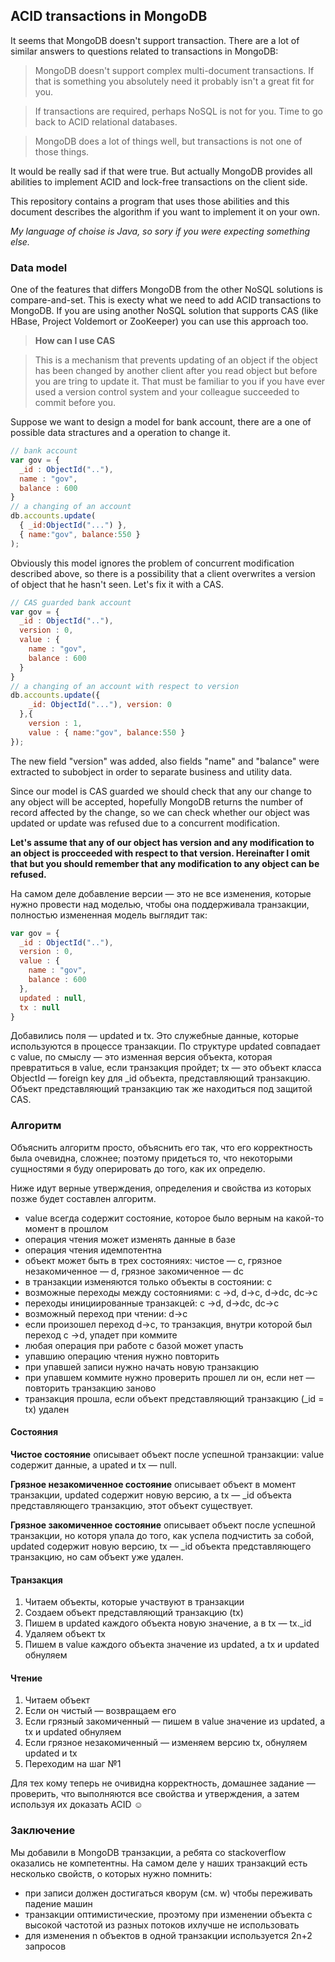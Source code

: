 ## ACID transactions in MongoDB

It seems that MongoDB doesn't support transaction. There are a lot of similar answers to questions
related to transactions in MongoDB:

> MongoDB doesn't support complex multi-document transactions. If that is something you absolutely 
need it probably isn't a great fit for you.

> If transactions are required, perhaps NoSQL is not for you. Time to go back to ACID relational databases.

> MongoDB does a lot of things well, but transactions is not one of those things.

It would be really sad if that were true. But actually MongoDB provides all abilities to implement ACID and 
lock-free transactions on the client side. 

This repository contains a program that uses those abilities and this document describes the algorithm if you
want to implement it on your own. 

*My language of choise is Java, so sory if you were expecting something else.*

### Data model

One of the features that differs MongoDB from the other NoSQL solutions is compare-and-set.
This is execty what we need to add ACID transactions to MongoDB. If you are using another NoSQL solution
that supports CAS (like HBase, Project Voldemort or ZooKeeper) you can use this approach too.

> **How can I use CAS**

> This is a mechanism that prevents updating of an object if the object has been changed by another client after
you read object but before you are tring to update it. That must be familiar to you if you have ever used a 
version control system and your colleague succeeded to commit before you.

Suppose we want to design a model for bank account, there are a one of possible data stractures and a operation to 
change it.

```javascript
// bank account
var gov = {
  _id : ObjectId(".."),
  name : "gov",
  balance : 600
}
// a changing of an account
db.accounts.update( 
  { _id:ObjectId("...") }, 
  { name:"gov", balance:550 }
);
```

Obviously this model ignores the problem of concurrent modification described above, so there is a possibility that
a client overwrites a version of object that he hasn't seen. Let's fix it with a CAS.

```javascript
// CAS guarded bank account
var gov = {
  _id : ObjectId(".."),
  version : 0,
  value : {
    name : "gov",
    balance : 600
  }
}
// a changing of an account with respect to version
db.accounts.update({ 
    _id: ObjectId("..."), version: 0
  },{ 
    version : 1, 
    value : { name:"gov", balance:550 } 
});
```

The new field "version" was added, also fields "name" and "balance" were extracted to subobject in order to separate
business and utility data.

Since our model is CAS guarded we should check that any our change to any object will be accepted, hopefully
MongoDB returns the number of record affected by the change, so we can check whether our object was updated or 
update was refused due to a concurrent modification.

**Let's assume that any of our object has version and any modification to an object is procceeded 
with respect to that version. Hereinafter I omit that but you should remember that any modification
to any object can be refused.**

На самом деле добавление версии — это не все изменения, которые нужно провести над моделью, чтобы 
она поддерживала транзакции, полностью измененная модель выглядит так:

```javascript
var gov = {
  _id : ObjectId(".."),
  version : 0,
  value : {
    name : "gov",
    balance : 600
  },
  updated : null,
  tx : null
}
```

Добавились поля — updated и tx. Это служебные данные, которые используются в процессе транзакции. 
По структуре updated совпадает с value, по смыслу — это изменная версия объекта, которая превратиться 
в value, если транзакция пройдет; tx — это объект класса ObjectId — foreign key для _id объекта, 
представляющий транзакцию. Объект представляющий транзакцию так же находиться под защитой CAS.

### Алгоритм

Объяснить алгоритм просто, объяснить его так, что его корректность была очевидна, сложнее; 
поэтому придеться то, что некоторыми сущностями я буду оперировать до того, как их определю.

Ниже идут верные утверждения, определения и свойства из которых позже будет составлен алгоритм.

- value всегда содержит состояние, которое было верным на какой-то момент в прошлом
- операция чтения может изменять данные в базе
- операция чтения идемпотентна
- объект может быть в трех состояниях: чистое — c, грязное незакомиченное — d, грязное закомиченное — dc
- в транзакции изменяются только объекты в состоянии: c
- возможные переходы между состояниями: c →d, d→c, d→dc, dc→c
- переходы инициированные транзакцей: c →d, d→dc, dc→c
- возможный переход при чтении: d→c
- если произошел переход d→c, то транзакция, внутри которой был переход c →d, упадет при коммите
- любая операция при работе с базой может упасть
- упавшию операцию чтения нужно повторить
- при упавшей записи нужно начать новую транзакцию
- при упавшем коммите нужно проверить прошел ли он, если нет — повторить транзакцию заново
- транзакция прошла, если объект представляющий транзакцию (_id = tx) удален

#### Состояния

**Чистое состояние** описывает объект после успешной транзакции: value содержит данные, а upated и tx — null.

**Грязное незакомиченное состояние** описывает объект в момент транзакции, updated содержит новую 
версию, а tx — _id объекта представляющего транзакцию, этот объект существует.

**Грязное закомиченное состояние** описывает объект после успешной транзакции, но которя упала до того, 
как успела подчистить за собой, updated содержит новую версию, tx — _id объекта представляющего транзакцию, 
но сам объект уже удален.

#### Транзакция

1. Читаем объекты, которые участвуют в транзакции
2. Создаем объект представляющий транзакцию (tx)
3. Пишем в updated каждого объекта новую значение, а в tx — tx._id
4. Удаляем объект tx
5. Пишем в value каждого объекта значение из updated, а tx и updated обнуляем

#### Чтение

1. Читаем объект
2. Если он чистый — возвращаем его
3. Если грязный закомиченный — пишем в value значение из updated, а tx и updated обнуляем
4. Если грязное незакомиченный — изменяем версию tx, обнуляем updated и tx
5. Переходим на шаг №1

Для тех кому теперь не очивидна корректность, домашнее задание — проверить, что выполняются все 
свойства и утверждения, а затем используя их доказать ACID ☺

### Заключение

Мы добавили в MongoDB транзакции, а ребята со stackoverflow оказались не компетентны. На самом деле 
у наших транзакций есть несколько свойств, о которых нужно помнить:
- при записи должен достигаться кворум (см. w) чтобы переживать падение машин
- транзакции оптимистические, проэтому при изменении объекта с высокой частотой из 
  разных потоков ихлучше не использовать
- для изменения n объектов в одной транзакции используется 2n+2 запросов 
